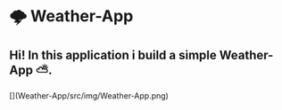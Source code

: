 # 🌩 Weather-App
## Hi! In this application i build a simple Weather-App ⛅.
<!---->[](Weather-App/src/img/Weather-App.png)
